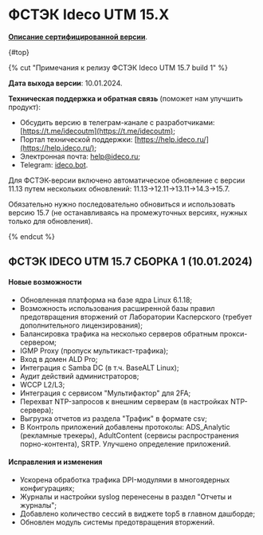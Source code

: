 # ФСТЭК Ideco UTM 15.X

**[Описание сертифицированной версии](https://static.ideco.ru/static/Ideco_UTM_2022.pdf)**.

{#top}

{% cut "Примечания к релизу ФСТЭК Ideco UTM 15.7 build 1" %}

**Дата выхода версии**: 10.01.2024.

**Техническая поддержка и обратная связь** (поможет нам улучшить продукт):
* Обсудить версию в телеграм-канале с разработчиками: [https://t.me/idecoutm](https://t.me/idecoutm);
* Портал технической поддержки: [https://help.ideco.ru/](https://help.ideco.ru/);
* Электронная почта: help@ideco.ru;
* Telegram: [ideco.bot](https://telegram.im/@ideco_support_bot).

Для ФСТЭК-версии включено автоматическое обновление с версии 11.13 путем нескольких обновлений: 11.13->12.11->13.11->14.3->15.7.

Обязательно нужно последовательно обновиться и использовать версию 15.7 (не останавливаясь на промежуточных версиях, нужных только для обновления).

{% endcut %}

## ФСТЭК IDECO UTM 15.7 СБОРКА 1 (10.01.2024)

#### Новые возможности

- Обновленная платформа на базе ядра Linux 6.1.18;
- Возможность использования расширенной базы правил предотвращения вторжений от Лаборатории Касперского (требует дополнительного лицензирования);
- Балансировка трафика на несколько серверов обратным прокси-сервером;
- IGMP Proxy (пропуск мультикаст-трафика);
- Вход в домен ALD Pro;
- Интеграция с Samba DC (в т.ч. BaseALT Linux);
- Аудит действий администраторов;
- WCCP L2/L3;
- Интеграция с сервисом "Мультифактор" для 2FA;
- Перехват NTP-запросов к внешним серверам (в настройках NTP-сервера);
- Выгрузка отчетов из раздела "Трафик" в формате csv;
- В Контроль приложений добавлены протоколы: ADS_Analytic (рекламные трекеры), AdultContent (сервисы распространения порно-контента), SRTP. Улучшено определение приложений.

#### Исправления и изменения

- Ускорена обработка трафика DPI-модулями в многоядерных конфигурациях;
- Журналы и настройки syslog перенесены в раздел "Отчеты и журналы";
- Добавлено количество сессий в виджете top5 в главном дашборде;
- Обновлен модуль системы предотвращения вторжений.
